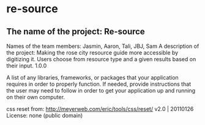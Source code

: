 # re-source

## The name of the project: Re-source
Names of the team members: Jasmin, Aaron, Tali, JBJ, Sam
A description of the project: Making the rose city resource guide more accessible by digitizing it. Users choose from resource type and a given results based on their input.
 1.0.0

A list of any libraries, frameworks, or packages that your application requires in order to properly function. If needed, provide instructions that the user may need to follow in order to get your application up and running on their own computer.

css reset from: http://meyerweb.com/eric/tools/css/reset/ v2.0 | 20110126
License: none (public domain)

